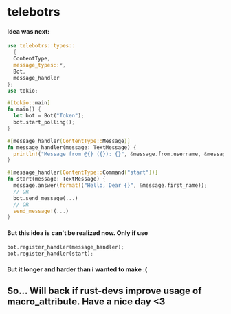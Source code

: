 # telebotrs

#### Idea was next:

```Rust
use telebotrs::types::
  {
  ContentType, 
  message_types::*, 
  Bot,
  message_handler
};
use tokio;

#[tokio::main]
fn main() {
  let bot = Bot("Token");
  bot.start_polling();
}

#[message_handler(ContentType::Message)]
fn message_handler(message: TextMessage) { 
  println!("Message from @{} ({}): {}", &message.from.username, &message.from.id, &message.text);
}

#[message_handler(ContentType::Command("start"))]
fn start(message: TextMessage) {
  message.answer(format!("Hello, Dear {}", &message.first_name));
  // OR
  bot.send_message(...)
  // OR
  send_message!(...)
}
```

#### But this idea is can't be realized now. Only if use
```Rust
bot.register_handler(message_handler);
bot.register_handler(start);
```

#### But it longer and harder than i wanted to make :(

## So... Will back if rust-devs improve usage of macro_attribute. Have a nice day <3